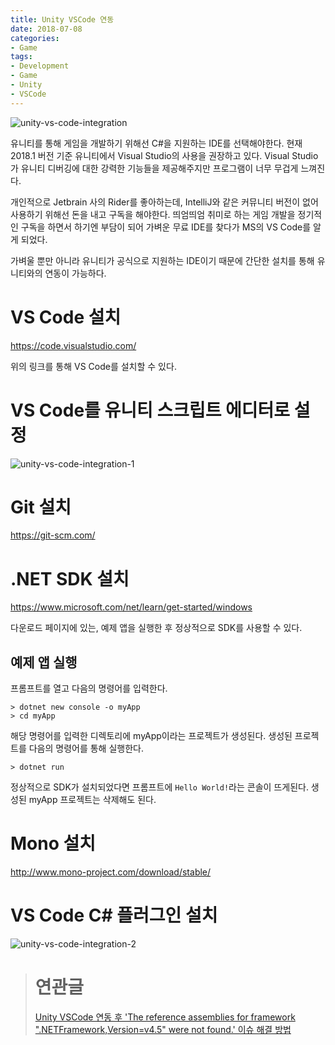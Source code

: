 ```yaml
---
title: Unity VSCode 연동
date: 2018-07-08
categories:
- Game
tags:
- Development
- Game
- Unity
- VSCode
---
```


![unity-vs-code-integration](https://user-images.githubusercontent.com/18159012/42456572-396bab94-83d0-11e8-8a35-b42c4968c50b.png)

 유니티를 통해 게임을 개발하기 위해선 C#을 지원하는 IDE를 선택해야한다. 현재 2018.1 버전 기준 유니티에서 Visual Studio의 사용을 권장하고 있다. Visual Studio가 유니티 디버깅에 대한 강력한 기능들을 제공해주지만 프로그램이 너무 무겁게 느껴진다.

개인적으로 Jetbrain 사의 Rider를 좋아하는데, IntelliJ와 같은 커뮤니티 버전이 없어 사용하기 위해선 돈을 내고 구독을 해야한다. 띄엄띄엄 취미로 하는 게임 개발을 정기적인 구독을 하면서 하기엔 부담이 되어 가벼운 무료 IDE를 찾다가 MS의 VS Code를 알게 되었다.

가벼울 뿐만 아니라 유니티가 공식으로 지원하는 IDE이기 때문에 간단한 설치를 통해 유니티와의 연동이 가능하다.

# VS Code 설치

https://code.visualstudio.com/

위의 링크를 통해 VS Code를 설치할 수 있다.

# VS Code를 유니티 스크립트 에디터로 설정

![unity-vs-code-integration-1](https://user-images.githubusercontent.com/18159012/42458457-e68d6f8e-83d4-11e8-80f9-eee509f4e6d1.PNG)

# Git 설치

https://git-scm.com/

# .NET SDK 설치

https://www.microsoft.com/net/learn/get-started/windows

다운로드 페이지에 있는, 예제 앱을 실행한 후 정상적으로 SDK를 사용할 수 있다.

##  예제 앱 실행

프롬프트를 열고 다음의 명령어를 입력한다.

```terminal
> dotnet new console -o myApp
> cd myApp
```

해당 명령어를 입력한 디렉토리에 myApp이라는 프로젝트가 생성된다. 생성된 프로젝트를 다음의 명령어를 통해 실행한다.

```terminal
> dotnet run
```

정상적으로 SDK가 설치되었다면 프롬프트에 `Hello World!`라는 콘솔이 뜨게된다. 생성된 myApp 프로젝트는 삭제해도 된다.

# Mono 설치

http://www.mono-project.com/download/stable/

# VS Code C# 플러그인 설치

![unity-vs-code-integration-2](https://user-images.githubusercontent.com/18159012/42458507-f3a29046-83d4-11e8-8a55-7a95eabde89a.png)

> # 연관글
>
> [Unity VSCode 연동 후 'The reference assemblies for framework ".NETFramework,Version=v4.5" were not found.' 이슈 해결 방법](https://hychul.github.io/game/2018/12/08/unity-vscode-error-fix/)